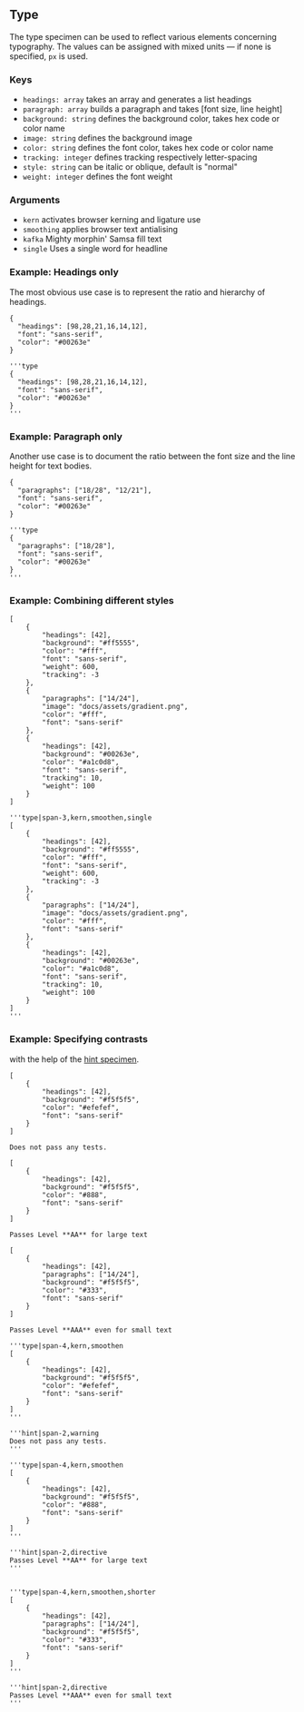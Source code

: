 
## Type

The type specimen can be used to reflect various elements concerning typography. The values can be assigned with mixed units — if none is specified, `px` is used.

### Keys

- `headings: array` takes an array and generates a list headings
- `paragraph: array` builds a paragraph and takes [font size, line height]
- `background: string` defines the background color, takes hex code or color name
- `image: string` defines the background image
- `color: string` defines the font color, takes hex code or color name
- `tracking: integer` defines tracking respectively letter-spacing
- `style: string` can be italic or oblique, default is "normal" 
- `weight: integer` defines the font weight

### Arguments

- `kern` activates browser kerning and ligature use
- `smoothing` applies browser text antialising
- `kafka` Mighty morphin' Samsa fill text
- `single` Uses a single word for headline



### Example: Headings only

The most obvious use case is to represent the ratio and hierarchy of headings.

```type
{
  "headings": [98,28,21,16,14,12],
  "font": "sans-serif",
  "color": "#00263e"
}
```

```code|lang-javascript
'''type
{
  "headings": [98,28,21,16,14,12],
  "font": "sans-serif",
  "color": "#00263e"
}
'''
```

### Example: Paragraph only

Another use case is to document the ratio between the font size and the line height for text bodies. 

```type
{
  "paragraphs": ["18/28", "12/21"],
  "font": "sans-serif",
  "color": "#00263e"
}
```


```code|lang-javascript
'''type
{
  "paragraphs": ["18/28"],
  "font": "sans-serif",
  "color": "#00263e"
}
'''
```


### Example: Combining different styles

```type|span-3,kern,smoothen,single
[
    {
        "headings": [42],
        "background": "#ff5555",
        "color": "#fff",
        "font": "sans-serif",
        "weight": 600,
        "tracking": -3
    },
    {
        "paragraphs": ["14/24"],
        "image": "docs/assets/gradient.png",
        "color": "#fff",
        "font": "sans-serif"
    },
    {
        "headings": [42],
        "background": "#00263e",
        "color": "#a1c0d8",
        "font": "sans-serif",
        "tracking": 10,
        "weight": 100
    }
]
```

```code|lang-javascript,span-3
'''type|span-3,kern,smoothen,single
[
    {
        "headings": [42],
        "background": "#ff5555",
        "color": "#fff",
        "font": "sans-serif",
        "weight": 600,
        "tracking": -3
    },
    {
        "paragraphs": ["14/24"],
        "image": "docs/assets/gradient.png",
        "color": "#fff",
        "font": "sans-serif"
    },
    {
        "headings": [42],
        "background": "#00263e",
        "color": "#a1c0d8",
        "font": "sans-serif",
        "tracking": 10,
        "weight": 100
    }
]
'''
```


### Example: Specifying contrasts

with the help of the [hint specimen](/#/hint).


```type|span-4,kern,smoothen
[
    {
        "headings": [42],
        "background": "#f5f5f5",
        "color": "#efefef",
        "font": "sans-serif"
    }
]
```

```hint|span-2,warning
Does not pass any tests.
```

```type|span-4,kern,smoothen
[
    {
        "headings": [42],
        "background": "#f5f5f5",
        "color": "#888",
        "font": "sans-serif"
    }
]
```

```hint|span-2,directive
Passes Level **AA** for large text
```


```type|span-4,kern,smoothen,shorter
[
    {
        "headings": [42],
        "paragraphs": ["14/24"],
        "background": "#f5f5f5",
        "color": "#333",
        "font": "sans-serif"
    }
]
```

```hint|span-2,directive
Passes Level **AAA** even for small text
```


```code|lang-javascript,collapsed
'''type|span-4,kern,smoothen
[
    {
        "headings": [42],
        "background": "#f5f5f5",
        "color": "#efefef",
        "font": "sans-serif"
    }
]
'''

'''hint|span-2,warning
Does not pass any tests.
'''

'''type|span-4,kern,smoothen
[
    {
        "headings": [42],
        "background": "#f5f5f5",
        "color": "#888",
        "font": "sans-serif"
    }
]
'''

'''hint|span-2,directive
Passes Level **AA** for large text
'''


'''type|span-4,kern,smoothen,shorter
[
    {
        "headings": [42],
        "paragraphs": ["14/24"],
        "background": "#f5f5f5",
        "color": "#333",
        "font": "sans-serif"
    }
]
'''

'''hint|span-2,directive
Passes Level **AAA** even for small text
'''
```

